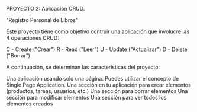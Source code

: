 PROYECTO 2: Aplicación CRUD.

"Registro Personal de Libros"

Este proyecto tiene como objetivo contruir una aplicación que involucre las 4 operaciones CRUD:

C - Create ("Crear")
R - Read ("Leer")
U - Update ("Actualizar")
D - Delete ("Borrar")

A continuación, se determinan las características del proyecto:

Una aplicación usando solo una página. Puedes utilizar el concepto de Single Page Application.
Una sección en tu aplicación para crear elementos (productos, tareas, usuarios, etc.)
Una sección para borrar elementos
Una sección para modificar elementos
Una sección para ver todos los elementos creados